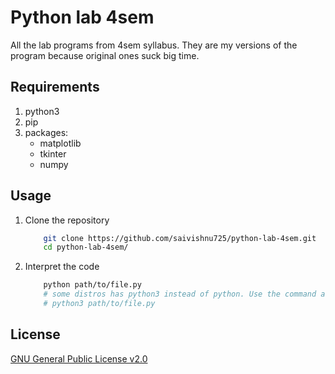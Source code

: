 # Python lab 4sem

All the lab programs from 4sem syllabus. They are my versions of the program because original ones suck big time.

## Requirements

1. python3
2. pip
3. packages:
   - matplotlib
   - tkinter
   - numpy

## Usage

1. Clone the repository

   ```bash
       git clone https://github.com/saivishnu725/python-lab-4sem.git
       cd python-lab-4sem/
   ```

2. Interpret the code

   ```bash
       python path/to/file.py
       # some distros has python3 instead of python. Use the command accordingly
       # python3 path/to/file.py
   ```

## License

[GNU General Public License v2.0](https://choosealicense.com/licenses/gpl-2.0/)

